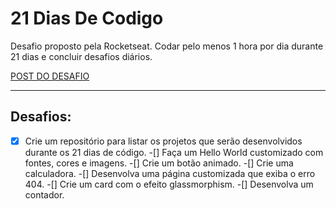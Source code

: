 # 21 Dias De Codigo

<p>Desafio proposto pela <a herf="https://www.rocketseat.com.br/">Rocketseat</a>. Codar pelo menos 1 hora por dia durante 21 dias e concluir desafios diários. </p>
<a href="https://www.instagram.com/p/ChTBg1BpLGU/">POST DO DESAFIO</a>

___

## Desafios:

-[X] Crie um repositório para listar os projetos que serão desenvolvidos durante os 21 dias de código.
-[] Faça um Hello World customizado com fontes, cores e imagens.
-[] Crie um botão animado.
-[] Crie uma calculadora.
-[] Desenvolva uma página customizada que exiba o erro 404.
-[] Crie um card com o efeito glassmorphism.
-[] Desenvolva um contador.